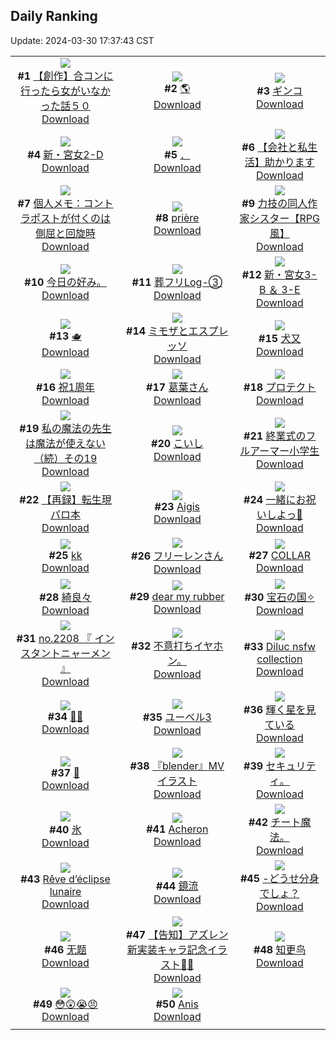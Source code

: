 ## Daily Ranking
Update: 2024-03-30 17:37:43 CST

|      |      |      |
| :----: | :----: | :----: |
| ![](https://i.pixiv.re/c/240x480/img-master/img/2024/03/29/09/54/59/117336901_p0_master1200.jpg)<br>**#1** [【創作】合コンに行ったら女がいなかった話５０](https://www.pixiv.net/artworks/117336901)<br>[Download](https://i.pixiv.re/img-original/img/2024/03/29/09/54/59/117336901_p0.png) | ![](https://i.pixiv.re/c/240x480/img-master/img/2024/03/28/00/00/21/117309293_p0_master1200.jpg)<br>**#2** [🌎](https://www.pixiv.net/artworks/117309293)<br>[Download](https://i.pixiv.re/img-original/img/2024/03/28/00/00/21/117309293_p0.jpg) | ![](https://i.pixiv.re/c/240x480/img-master/img/2024/03/29/00/09/55/117337434_p0_master1200.jpg)<br>**#3** [ギンコ](https://www.pixiv.net/artworks/117337434)<br>[Download](https://i.pixiv.re/img-original/img/2024/03/29/00/09/55/117337434_p0.jpg) |
| ![](https://i.pixiv.re/c/240x480/img-master/img/2024/03/28/17/58/41/117326132_p0_master1200.jpg)<br>**#4** [新・宮女2-D](https://www.pixiv.net/artworks/117326132)<br>[Download](https://i.pixiv.re/img-original/img/2024/03/28/17/58/41/117326132_p0.jpg) | ![](https://i.pixiv.re/c/240x480/img-master/img/2024/03/28/14/34/00/117310094_p0_master1200.jpg)<br>**#5** [．](https://www.pixiv.net/artworks/117310094)<br>[Download](https://i.pixiv.re/img-original/img/2024/03/28/14/34/00/117310094_p0.png) | ![](https://i.pixiv.re/c/240x480/img-master/img/2024/03/29/12/00/04/117347578_p0_master1200.jpg)<br>**#6** [【会社と私生活】助かります](https://www.pixiv.net/artworks/117347578)<br>[Download](https://i.pixiv.re/img-original/img/2024/03/29/12/00/04/117347578_p0.jpg) |
| ![](https://i.pixiv.re/c/240x480/img-master/img/2024/03/28/06/00/07/117315450_p0_master1200.jpg)<br>**#7** [個人メモ：コントラポストが付くのは側屈と回旋時](https://www.pixiv.net/artworks/117315450)<br>[Download](https://i.pixiv.re/img-original/img/2024/03/28/06/00/07/117315450_p0.jpg) | ![](https://i.pixiv.re/c/240x480/img-master/img/2024/03/30/05/22/40/117343632_p0_master1200.jpg)<br>**#8** [prière](https://www.pixiv.net/artworks/117343632)<br>[Download](https://i.pixiv.re/img-original/img/2024/03/30/05/22/40/117343632_p0.png) | ![](https://i.pixiv.re/c/240x480/img-master/img/2024/03/28/18/58/20/117327596_p0_master1200.jpg)<br>**#9** [力技の同人作家シスター【RPG風】](https://www.pixiv.net/artworks/117327596)<br>[Download](https://i.pixiv.re/img-original/img/2024/03/28/18/58/20/117327596_p0.jpg) |
| ![](https://i.pixiv.re/c/240x480/img-master/img/2024/03/29/15/33/13/117351129_p0_master1200.jpg)<br>**#10** [今日の好み。](https://www.pixiv.net/artworks/117351129)<br>[Download](https://i.pixiv.re/img-original/img/2024/03/29/15/33/13/117351129_p0.jpg) | ![](https://i.pixiv.re/c/240x480/img-master/img/2024/03/29/01/38/15/117339654_p0_master1200.jpg)<br>**#11** [葬フリLog-③](https://www.pixiv.net/artworks/117339654)<br>[Download](https://i.pixiv.re/img-original/img/2024/03/29/01/38/15/117339654_p0.jpg) | ![](https://i.pixiv.re/c/240x480/img-master/img/2024/03/29/19/11/05/117355963_p0_master1200.jpg)<br>**#12** [新・宮女3-B ＆ 3-E](https://www.pixiv.net/artworks/117355963)<br>[Download](https://i.pixiv.re/img-original/img/2024/03/29/19/11/05/117355963_p0.jpg) |
| ![](https://i.pixiv.re/c/240x480/img-master/img/2024/03/29/20/00/07/117357277_p0_master1200.jpg)<br>**#13** [🫖](https://www.pixiv.net/artworks/117357277)<br>[Download](https://i.pixiv.re/img-original/img/2024/03/29/20/00/07/117357277_p0.jpg) | ![](https://i.pixiv.re/c/240x480/img-master/img/2024/03/29/07/30/03/117343935_p0_master1200.jpg)<br>**#14** [ミモザとエスプレッソ](https://www.pixiv.net/artworks/117343935)<br>[Download](https://i.pixiv.re/img-original/img/2024/03/29/07/30/03/117343935_p0.jpg) | ![](https://i.pixiv.re/c/240x480/img-master/img/2024/03/29/00/01/08/117337024_p0_master1200.jpg)<br>**#15** [犬又](https://www.pixiv.net/artworks/117337024)<br>[Download](https://i.pixiv.re/img-original/img/2024/03/29/00/01/08/117337024_p0.png) |
| ![](https://i.pixiv.re/c/240x480/img-master/img/2024/03/28/21/27/11/117331775_p0_master1200.jpg)<br>**#16** [祝1周年](https://www.pixiv.net/artworks/117331775)<br>[Download](https://i.pixiv.re/img-original/img/2024/03/28/21/27/11/117331775_p0.jpg) | ![](https://i.pixiv.re/c/240x480/img-master/img/2024/03/28/00/00/59/117309403_p0_master1200.jpg)<br>**#17** [葛葉さん](https://www.pixiv.net/artworks/117309403)<br>[Download](https://i.pixiv.re/img-original/img/2024/03/28/00/00/59/117309403_p0.jpg) | ![](https://i.pixiv.re/c/240x480/img-master/img/2024/03/29/15/03/53/117350665_p0_master1200.jpg)<br>**#18** [プロテクト](https://www.pixiv.net/artworks/117350665)<br>[Download](https://i.pixiv.re/img-original/img/2024/03/29/15/03/53/117350665_p0.jpg) |
| ![](https://i.pixiv.re/c/240x480/img-master/img/2024/03/29/00/02/12/117337132_p0_master1200.jpg)<br>**#19** [私の魔法の先生は魔法が使えない（続）その19](https://www.pixiv.net/artworks/117337132)<br>[Download](https://i.pixiv.re/img-original/img/2024/03/29/00/02/12/117337132_p0.jpg) | ![](https://i.pixiv.re/c/240x480/img-master/img/2024/03/28/00/06/46/117309783_p0_master1200.jpg)<br>**#20** [こいし](https://www.pixiv.net/artworks/117309783)<br>[Download](https://i.pixiv.re/img-original/img/2024/03/28/00/06/46/117309783_p0.jpg) | ![](https://i.pixiv.re/c/240x480/img-master/img/2024/03/28/20/34/36/117330164_p0_master1200.jpg)<br>**#21** [終業式のフルアーマー小学生](https://www.pixiv.net/artworks/117330164)<br>[Download](https://i.pixiv.re/img-original/img/2024/03/28/20/34/36/117330164_p0.jpg) |
| ![](https://i.pixiv.re/c/240x480/img-master/img/2024/03/28/11/00/43/117319185_p0_master1200.jpg)<br>**#22** [【再録】転生現パロ本](https://www.pixiv.net/artworks/117319185)<br>[Download](https://i.pixiv.re/img-original/img/2024/03/28/11/00/43/117319185_p0.png) | ![](https://i.pixiv.re/c/240x480/img-master/img/2024/03/29/19/57/29/117357189_p0_master1200.jpg)<br>**#23** [Aigis](https://www.pixiv.net/artworks/117357189)<br>[Download](https://i.pixiv.re/img-original/img/2024/03/29/19/57/29/117357189_p0.png) | ![](https://i.pixiv.re/c/240x480/img-master/img/2024/03/28/00/00/08/117309230_p0_master1200.jpg)<br>**#24** [一緒にお祝いしよっ🎉](https://www.pixiv.net/artworks/117309230)<br>[Download](https://i.pixiv.re/img-original/img/2024/03/28/00/00/08/117309230_p0.png) |
| ![](https://i.pixiv.re/c/240x480/img-master/img/2024/03/28/12/07/48/117320236_p0_master1200.jpg)<br>**#25** [kk](https://www.pixiv.net/artworks/117320236)<br>[Download](https://i.pixiv.re/img-original/img/2024/03/28/12/07/48/117320236_p0.jpg) | ![](https://i.pixiv.re/c/240x480/img-master/img/2024/03/28/00/00/27/117309317_p0_master1200.jpg)<br>**#26** [フリーレンさん](https://www.pixiv.net/artworks/117309317)<br>[Download](https://i.pixiv.re/img-original/img/2024/03/28/00/00/27/117309317_p0.png) | ![](https://i.pixiv.re/c/240x480/img-master/img/2024/03/28/00/00/31/117309338_p0_master1200.jpg)<br>**#27** [COLLAR](https://www.pixiv.net/artworks/117309338)<br>[Download](https://i.pixiv.re/img-original/img/2024/03/28/00/00/31/117309338_p0.jpg) |
| ![](https://i.pixiv.re/c/240x480/img-master/img/2024/03/28/00/00/08/117309233_p0_master1200.jpg)<br>**#28** [綺良々](https://www.pixiv.net/artworks/117309233)<br>[Download](https://i.pixiv.re/img-original/img/2024/03/28/00/00/08/117309233_p0.jpg) | ![](https://i.pixiv.re/c/240x480/img-master/img/2024/03/29/00/00/56/117337001_p0_master1200.jpg)<br>**#29** [dear my rubber](https://www.pixiv.net/artworks/117337001)<br>[Download](https://i.pixiv.re/img-original/img/2024/03/29/00/00/56/117337001_p0.jpg) | ![](https://i.pixiv.re/c/240x480/img-master/img/2024/03/28/13/00/05/117321056_p0_master1200.jpg)<br>**#30** [宝石の国✧](https://www.pixiv.net/artworks/117321056)<br>[Download](https://i.pixiv.re/img-original/img/2024/03/28/13/00/05/117321056_p0.png) |
| ![](https://i.pixiv.re/c/240x480/img-master/img/2024/03/28/23/43/58/117336236_p0_master1200.jpg)<br>**#31** [no.2208 『 インスタントニャーメン 』](https://www.pixiv.net/artworks/117336236)<br>[Download](https://i.pixiv.re/img-original/img/2024/03/28/23/43/58/117336236_p0.jpg) | ![](https://i.pixiv.re/c/240x480/img-master/img/2024/03/28/04/55/57/117314806_p0_master1200.jpg)<br>**#32** [不意打ちイヤホン。](https://www.pixiv.net/artworks/117314806)<br>[Download](https://i.pixiv.re/img-original/img/2024/03/28/04/55/57/117314806_p0.jpg) | ![](https://i.pixiv.re/c/240x480/img-master/img/2024/03/29/15/47/05/117351365_p0_master1200.jpg)<br>**#33** [Diluc nsfw collection](https://www.pixiv.net/artworks/117351365)<br>[Download](https://i.pixiv.re/img-original/img/2024/03/29/15/47/05/117351365_p0.jpg) |
| ![](https://i.pixiv.re/c/240x480/img-master/img/2024/03/28/00/00/57/117309397_p0_master1200.jpg)<br>**#34** [🐼🥟](https://www.pixiv.net/artworks/117309397)<br>[Download](https://i.pixiv.re/img-original/img/2024/03/28/00/00/57/117309397_p0.png) | ![](https://i.pixiv.re/c/240x480/img-master/img/2024/03/28/15/38/04/117323528_p0_master1200.jpg)<br>**#35** [ユーベル3](https://www.pixiv.net/artworks/117323528)<br>[Download](https://i.pixiv.re/img-original/img/2024/03/28/15/38/04/117323528_p0.png) | ![](https://i.pixiv.re/c/240x480/img-master/img/2024/03/28/00/00/24/117309306_p0_master1200.jpg)<br>**#36** [輝く星を見ている](https://www.pixiv.net/artworks/117309306)<br>[Download](https://i.pixiv.re/img-original/img/2024/03/28/00/00/24/117309306_p0.jpg) |
| ![](https://i.pixiv.re/c/240x480/img-master/img/2024/03/29/17/32/53/117353451_p0_master1200.jpg)<br>**#37** [🫧](https://www.pixiv.net/artworks/117353451)<br>[Download](https://i.pixiv.re/img-original/img/2024/03/29/17/32/53/117353451_p0.png) | ![](https://i.pixiv.re/c/240x480/img-master/img/2024/03/28/23/24/56/117335567_p0_master1200.jpg)<br>**#38** [『blender』MVイラスト](https://www.pixiv.net/artworks/117335567)<br>[Download](https://i.pixiv.re/img-original/img/2024/03/28/23/24/56/117335567_p0.png) | ![](https://i.pixiv.re/c/240x480/img-master/img/2024/03/28/21/16/08/117331422_p0_master1200.jpg)<br>**#39** [セキュリティ。](https://www.pixiv.net/artworks/117331422)<br>[Download](https://i.pixiv.re/img-original/img/2024/03/28/21/16/08/117331422_p0.jpg) |
| ![](https://i.pixiv.re/c/240x480/img-master/img/2024/03/29/20/30/04/117358237_p0_master1200.jpg)<br>**#40** [氷](https://www.pixiv.net/artworks/117358237)<br>[Download](https://i.pixiv.re/img-original/img/2024/03/29/20/30/04/117358237_p0.png) | ![](https://i.pixiv.re/c/240x480/img-master/img/2024/03/28/02/51/21/117313457_p0_master1200.jpg)<br>**#41** [Acheron](https://www.pixiv.net/artworks/117313457)<br>[Download](https://i.pixiv.re/img-original/img/2024/03/28/02/51/21/117313457_p0.png) | ![](https://i.pixiv.re/c/240x480/img-master/img/2024/03/29/08/43/43/117344866_p0_master1200.jpg)<br>**#42** [チート魔法。](https://www.pixiv.net/artworks/117344866)<br>[Download](https://i.pixiv.re/img-original/img/2024/03/29/08/43/43/117344866_p0.jpg) |
| ![](https://i.pixiv.re/c/240x480/img-master/img/2024/03/29/14/08/45/117349784_p0_master1200.jpg)<br>**#43** [Rêve d’éclipse lunaire](https://www.pixiv.net/artworks/117349784)<br>[Download](https://i.pixiv.re/img-original/img/2024/03/29/14/08/45/117349784_p0.jpg) | ![](https://i.pixiv.re/c/240x480/img-master/img/2024/03/28/18/00/11/117326197_p0_master1200.jpg)<br>**#44** [鏡流](https://www.pixiv.net/artworks/117326197)<br>[Download](https://i.pixiv.re/img-original/img/2024/03/28/18/00/11/117326197_p0.jpg) | ![](https://i.pixiv.re/c/240x480/img-master/img/2024/03/28/12/28/32/117320567_p0_master1200.jpg)<br>**#45** [-どうせ分身でしょ？](https://www.pixiv.net/artworks/117320567)<br>[Download](https://i.pixiv.re/img-original/img/2024/03/28/12/28/32/117320567_p0.png) |
| ![](https://i.pixiv.re/c/240x480/img-master/img/2024/03/28/17/30/59/117325576_p0_master1200.jpg)<br>**#46** [无题](https://www.pixiv.net/artworks/117325576)<br>[Download](https://i.pixiv.re/img-original/img/2024/03/28/17/30/59/117325576_p0.jpg) | ![](https://i.pixiv.re/c/240x480/img-master/img/2024/03/28/19/40/43/117328704_p0_master1200.jpg)<br>**#47** [【告知】アズレン新実装キャラ記念イラスト🦇📸](https://www.pixiv.net/artworks/117328704)<br>[Download](https://i.pixiv.re/img-original/img/2024/03/28/19/40/43/117328704_p0.png) | ![](https://i.pixiv.re/c/240x480/img-master/img/2024/03/28/13/59/17/117322007_p0_master1200.jpg)<br>**#48** [知更鸟](https://www.pixiv.net/artworks/117322007)<br>[Download](https://i.pixiv.re/img-original/img/2024/03/28/13/59/17/117322007_p0.jpg) |
| ![](https://i.pixiv.re/c/240x480/img-master/img/2024/03/28/19/28/16/117328372_p0_master1200.jpg)<br>**#49** [😳😲😭😠](https://www.pixiv.net/artworks/117328372)<br>[Download](https://i.pixiv.re/img-original/img/2024/03/28/19/28/16/117328372_p0.jpg) | ![](https://i.pixiv.re/c/240x480/img-master/img/2024/03/28/05/24/09/117315078_p0_master1200.jpg)<br>**#50** [Anis](https://www.pixiv.net/artworks/117315078)<br>[Download](https://i.pixiv.re/img-original/img/2024/03/28/05/24/09/117315078_p0.png) |
|      |
